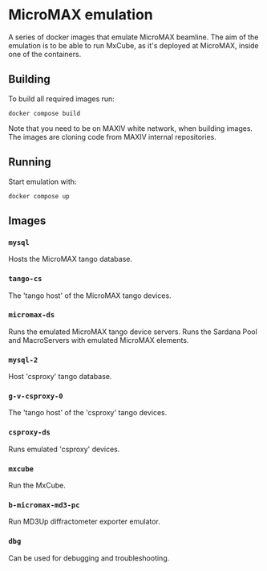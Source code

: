# MicroMAX emulation

A series of docker images that emulate MicroMAX beamline.
The aim of the emulation is to be able to run MxCube, as it's deployed at MicroMAX, inside one of the containers.

## Building

To build all required images run:

    docker compose build

Note that you need to be on MAXIV white network, when building images.
The images are cloning code from MAXIV internal repositories.

## Running

Start emulation with:

    docker compose up

## Images

### `mysql`

Hosts the MicroMAX tango database.

### `tango-cs`

The 'tango host' of the MicroMAX tango devices.

### `micromax-ds`

Runs the emulated MicroMAX tango device servers.
Runs the Sardana Pool and MacroServers with emulated MicroMAX elements.

### `mysql-2`

Host 'csproxy' tango database.

### `g-v-csproxy-0`

The 'tango host' of the 'csproxy' tango devices.

### `csproxy-ds`

Runs emulated 'csproxy' devices.

### `mxcube`

Run the MxCube.

### `b-micromax-md3-pc`

Run MD3Up diffractometer exporter emulator.

### `dbg`

Can be used for debugging and troubleshooting.
